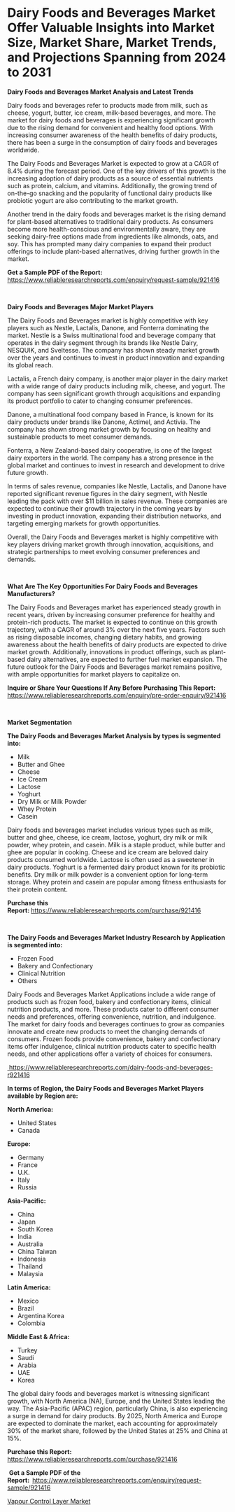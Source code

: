 <p><h1>Dairy Foods and Beverages Market Offer Valuable Insights into Market Size, Market Share, Market Trends, and Projections Spanning from 2024 to 2031</h1></p><p><strong>Dairy Foods and Beverages Market Analysis and Latest Trends</strong></p>
<p><p>Dairy foods and beverages refer to products made from milk, such as cheese, yogurt, butter, ice cream, milk-based beverages, and more. The market for dairy foods and beverages is experiencing significant growth due to the rising demand for convenient and healthy food options. With increasing consumer awareness of the health benefits of dairy products, there has been a surge in the consumption of dairy foods and beverages worldwide.</p><p>The Dairy Foods and Beverages Market is expected to grow at a CAGR of 8.4% during the forecast period. One of the key drivers of this growth is the increasing adoption of dairy products as a source of essential nutrients such as protein, calcium, and vitamins. Additionally, the growing trend of on-the-go snacking and the popularity of functional dairy products like probiotic yogurt are also contributing to the market growth.</p><p>Another trend in the dairy foods and beverages market is the rising demand for plant-based alternatives to traditional dairy products. As consumers become more health-conscious and environmentally aware, they are seeking dairy-free options made from ingredients like almonds, oats, and soy. This has prompted many dairy companies to expand their product offerings to include plant-based alternatives, driving further growth in the market.</p></p>
<p><strong>Get a Sample PDF of the Report:&nbsp;</strong> <a href="https://www.reliableresearchreports.com/enquiry/request-sample/921416">https://www.reliableresearchreports.com/enquiry/request-sample/921416</a></p>
<p>&nbsp;</p>
<p><strong>Dairy Foods and Beverages Major Market Players</strong></p>
<p><p>The Dairy Foods and Beverages market is highly competitive with key players such as Nestle, Lactalis, Danone, and Fonterra dominating the market. Nestle is a Swiss multinational food and beverage company that operates in the dairy segment through its brands like Nestle Dairy, NESQUIK, and Sveltesse. The company has shown steady market growth over the years and continues to invest in product innovation and expanding its global reach.</p><p>Lactalis, a French dairy company, is another major player in the dairy market with a wide range of dairy products including milk, cheese, and yogurt. The company has seen significant growth through acquisitions and expanding its product portfolio to cater to changing consumer preferences.</p><p>Danone, a multinational food company based in France, is known for its dairy products under brands like Danone, Actimel, and Activia. The company has shown strong market growth by focusing on healthy and sustainable products to meet consumer demands.</p><p>Fonterra, a New Zealand-based dairy cooperative, is one of the largest dairy exporters in the world. The company has a strong presence in the global market and continues to invest in research and development to drive future growth.</p><p>In terms of sales revenue, companies like Nestle, Lactalis, and Danone have reported significant revenue figures in the dairy segment, with Nestle leading the pack with over $11 billion in sales revenue. These companies are expected to continue their growth trajectory in the coming years by investing in product innovation, expanding their distribution networks, and targeting emerging markets for growth opportunities.</p><p>Overall, the Dairy Foods and Beverages market is highly competitive with key players driving market growth through innovation, acquisitions, and strategic partnerships to meet evolving consumer preferences and demands.</p></p>
<p>&nbsp;</p>
<p><strong>What Are The Key Opportunities For Dairy Foods and Beverages Manufacturers?</strong></p>
<p><p>The Dairy Foods and Beverages market has experienced steady growth in recent years, driven by increasing consumer preference for healthy and protein-rich products. The market is expected to continue on this growth trajectory, with a CAGR of around 3% over the next five years. Factors such as rising disposable incomes, changing dietary habits, and growing awareness about the health benefits of dairy products are expected to drive market growth. Additionally, innovations in product offerings, such as plant-based dairy alternatives, are expected to further fuel market expansion. The future outlook for the Dairy Foods and Beverages market remains positive, with ample opportunities for market players to capitalize on.</p></p>
<p><strong>Inquire or Share Your Questions If Any Before Purchasing This Report:</strong> <a href="https://www.reliableresearchreports.com/enquiry/pre-order-enquiry/921416">https://www.reliableresearchreports.com/enquiry/pre-order-enquiry/921416</a></p>
<p>&nbsp;</p>
<p><strong>Market Segmentation</strong></p>
<p><strong>The Dairy Foods and Beverages Market Analysis by types is segmented into:</strong></p>
<p><ul><li>Milk</li><li>Butter and Ghee</li><li>Cheese</li><li>Ice Cream</li><li>Lactose</li><li>Yoghurt</li><li>Dry Milk or Milk Powder</li><li>Whey Protein</li><li>Casein</li></ul></p>
<p><p>Dairy foods and beverages market includes various types such as milk, butter and ghee, cheese, ice cream, lactose, yoghurt, dry milk or milk powder, whey protein, and casein. Milk is a staple product, while butter and ghee are popular in cooking. Cheese and ice cream are beloved dairy products consumed worldwide. Lactose is often used as a sweetener in dairy products. Yoghurt is a fermented dairy product known for its probiotic benefits. Dry milk or milk powder is a convenient option for long-term storage. Whey protein and casein are popular among fitness enthusiasts for their protein content.</p></p>
<p><strong>Purchase this Report:&nbsp;</strong><a href="https://www.reliableresearchreports.com/purchase/921416">https://www.reliableresearchreports.com/purchase/921416</a></p>
<p>&nbsp;</p>
<p><strong>The Dairy Foods and Beverages Market Industry Research by Application is segmented into:</strong></p>
<p><ul><li>Frozen Food</li><li>Bakery and Confectionary</li><li>Clinical Nutrition</li><li>Others</li></ul></p>
<p><p>Dairy Foods and Beverages Market Applications include a wide range of products such as frozen food, bakery and confectionary items, clinical nutrition products, and more. These products cater to different consumer needs and preferences, offering convenience, nutrition, and indulgence. The market for dairy foods and beverages continues to grow as companies innovate and create new products to meet the changing demands of consumers. Frozen foods provide convenience, bakery and confectionary items offer indulgence, clinical nutrition products cater to specific health needs, and other applications offer a variety of choices for consumers.</p></p>
<p><a href="https://www.reliableresearchreports.com/dairy-foods-and-beverages-r921416">&nbsp;https://www.reliableresearchreports.com/dairy-foods-and-beverages-r921416</a></p>
<p><strong>In terms of Region, the Dairy Foods and Beverages Market Players available by Region are:</strong></p>
<p>
    <p> <strong> North America: </strong>
        <ul>
            <li>United States</li>
            <li>Canada</li>
        </ul>
        </p> 
    <p> <strong> Europe: </strong>
        <ul>
            <li>Germany</li>
            <li>France</li>
            <li>U.K.</li>
            <li>Italy</li>
            <li>Russia</li>
        </ul>
        </p> 
    <p> <strong> Asia-Pacific: </strong>
        <ul>
            <li>China</li>
            <li>Japan</li>
            <li>South Korea</li>
            <li>India</li>
            <li>Australia</li>
            <li>China Taiwan</li>
            <li>Indonesia</li>
            <li>Thailand</li>
            <li>Malaysia</li>
        </ul>
        </p> 
    <p> <strong> Latin America: </strong>
        <ul>
            <li>Mexico</li>
            <li>Brazil</li>
            <li>Argentina Korea</li>
            <li>Colombia</li>
        </ul>
        </p> 
    <p> <strong> Middle East & Africa: </strong>
        <ul>
            <li>Turkey</li>
            <li>Saudi</li>
            <li>Arabia</li>
            <li>UAE</li>
            <li>Korea</li>
        </ul>
    </p>
    </p>
<p><p>The global dairy foods and beverages market is witnessing significant growth, with North America (NA), Europe, and the United States leading the way. The Asia-Pacific (APAC) region, particularly China, is also experiencing a surge in demand for dairy products. By 2025, North America and Europe are expected to dominate the market, each accounting for approximately 30% of the market share, followed by the United States at 25% and China at 15%.</p></p>
<p><strong>Purchase this Report: </strong><a href="https://www.reliableresearchreports.com/purchase/921416">https://www.reliableresearchreports.com/purchase/921416</a></p>
<p>&nbsp;<strong>Get a Sample PDF of the Report:&nbsp;&nbsp;</strong><a href="https://www.reliableresearchreports.com/enquiry/request-sample/921416">https://www.reliableresearchreports.com/enquiry/request-sample/921416</a></p>
<p><strong></strong></p>
<p><p><a href="https://chivalrous-flock-a86.notion.site/Vapour-Control-Layer-Market-Insights-Market-Players-and-Forecast-Till-2031-dfe654082277427abb55488cc857ac71">Vapour Control Layer Market</a></p></p>